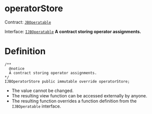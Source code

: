 # operatorStore

Contract: [`JBOperatable`](../)​‌

Interface: [`IJBOperatable`](../../../../interfaces/ijboperatable.md)
**A contract storing operator assignments.**

# Definition

```solidity
/** 
  @notice 
  A contract storing operator assignments.
*/ 
IJBOperatorStore public immutable override operatorStore;
```

* The value cannot be changed.
* The resulting view function can be accessed externally by anyone.
* The resulting function overrides a function definition from the `IJBOperatable` interface.